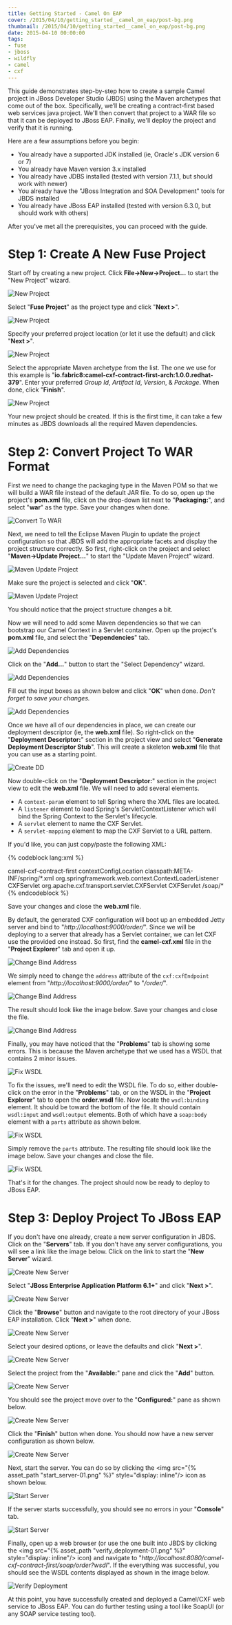 ```yaml
---
title: Getting Started - Camel On EAP
cover: /2015/04/10/getting_started__camel_on_eap/post-bg.png
thumbnail: /2015/04/10/getting_started__camel_on_eap/post-bg.png
date: 2015-04-10 00:00:00
tags:
- fuse
- jboss
- wildfly
- camel
- cxf
---
```


This guide demonstrates step-by-step how to create a sample Camel project in JBoss Developer Studio (JBDS) using the Maven archetypes that come out of the box. Specifically, we’ll be creating a contract-first based web services java project. We'll then convert that project to a WAR file so that it can be deployed to JBoss EAP. Finally, we'll deploy the project and verify that it is running.
<!-- more -->

Here are a few assumptions before you begin:

- You already have a supported JDK installed (ie, Oracle's JDK version 6 or 7)
- You already have Maven version 3.x installed
- You already have JDBS installed (tested with version 7.1.1, but should work with newer)
- You already have the "JBoss Integration and SOA Development" tools for JBDS installed
- You already have JBoss EAP installed (tested with version 6.3.0, but should work with others)

After you've met all the prerequisites, you can proceed with the guide.

# Step 1: Create A New Fuse Project

Start off by creating a new project. Click __File->New->Project...__ to start the "New Project" wizard.

![New Project](new_project-01.png)

Select "__Fuse Project__" as the project type and click "__Next >__".

![New Project](new_project-02.png)

Specify your preferred project location (or let it use the default) and click "__Next >__".

![New Project](new_project-03.png)

Select the appropriate Maven archetype from the list. The one we use for this example is "__io.fabric8:camel-cxf-contract-first-arch:1.0.0.redhat-379__". Enter your preferred _Group Id_, _Artifact Id_, _Version_, & _Package_. When done, click "__Finish__".

![New Project](new_project-04.png)

Your new project should be created. If this is the first time, it can take a few minutes as JBDS downloads all the required Maven dependencies.

# Step 2: Convert Project To WAR Format

First we need to change the packaging type in the Maven POM so that we will build a WAR file instead of the default JAR file. To do so, open up the project's __pom.xml__ file, click on the drop-down list next to "__Packaging:__", and select "__war__" as the type. Save your changes when done.

![Convert To WAR](convert_to_war-01.png)

Next, we need to tell the Eclipse Maven Plugin to update the project configuration so that JBDS will add the appropriate facets and display the project structure correctly. So first, right-click on the project and select "__Maven->Update Project...__" to start the "Update Maven Project" wizard.

![Maven Update Project](maven_update_project-01.png)

Make sure the project is selected and click "__OK__".

![Maven Update Project](maven_update_project-02.png)

You should notice that the project structure changes a bit.

Now we will need to add some Maven dependencies so that we can bootstrap our Camel Context in a Servlet container. Open up the project's __pom.xml__ file, and select the "__Dependencies__" tab.

![Add Dependencies](add_dependencies-01.png)

Click on the "__Add...__" button to start the "Select Dependency" wizard.

![Add Dependencies](add_dependencies-02.png)

Fill out the input boxes as shown below and click "__OK__" when done. _Don't forget to save your changes._

![Add Dependencies](add_dependencies-03.png)

Once we have all of our dependencies in place, we can create our deployment descriptor (ie, the __web.xml__ file). So right-click on the "__Deployment Descriptor:__" section in the project view and select "__Generate Deployment Descriptor Stub__". This will create a skeleton __web.xml__ file that you can use as a starting point.

![Create DD](create_dd-01.png)

Now double-click on the "__Deployment Descriptor:__" section in the project view to edit the __web.xml__ file. We will need to add several elements.

- A `context-param` element to tell Spring where the XML files are located.
- A `listener` element to load Spring's ServletContextListener which will bind the Spring Context to the Servlet's lifecycle.
- A `servlet` element to name the CXF Servlet.
- A `servlet-mapping` element to map the CXF Servlet to a URL pattern.

If you'd like, you can just copy/paste the following XML:

{% codeblock lang:xml %}
<?xml version="1.0" encoding="UTF-8"?>
<web-app xmlns:xsi="http://www.w3.org/2001/XMLSchema-instance" xmlns="http://java.sun.com/xml/ns/javaee" xsi:schemaLocation="http://java.sun.com/xml/ns/javaee http://java.sun.com/xml/ns/javaee/web-app_3_0.xsd" version="3.0">
  <display-name>camel-cxf-contract-first</display-name>
  <context-param>
    <param-name>contextConfigLocation</param-name>
    <param-value>classpath:META-INF/spring/*.xml</param-value>
  </context-param>
  <listener>
    <listener-class>org.springframework.web.context.ContextLoaderListener</listener-class>
  </listener>
  <servlet>
    <servlet-name>CXFServlet</servlet-name>
    <servlet-class>org.apache.cxf.transport.servlet.CXFServlet</servlet-class>
  </servlet>
  <servlet-mapping>
    <servlet-name>CXFServlet</servlet-name>
    <url-pattern>/soap/*</url-pattern>
  </servlet-mapping>
</web-app>
{% endcodeblock %}

Save your changes and close the __web.xml__ file.

By default, the generated CXF configuration will boot up an embedded Jetty server and bind to "_http://localhost:9000/order/_". Since we will be deploying to a server that already has a Servlet container, we can let CXF use the provided one instead. So first, find the __camel-cxf.xml__ file in the "__Project Explorer__" tab and open it up.

![Change Bind Address](change_bind_address-01.png)

We simply need to change the `address` attribute of the `cxf:cxfEndpoint` element from "_http://localhost:9000/order/_" to "_/order/_".

![Change Bind Address](change_bind_address-02.png)

The result should look like the image below. Save your changes and close the file.

![Change Bind Address](change_bind_address-03.png)

Finally, you may have noticed that the "__Problems__" tab is showing some errors. This is because the Maven archetype that we used has a WSDL that contains 2 minor issues.

![Fix WSDL](fix_wsdl-01.png)

To fix the issues, we'll need to edit the WSDL file. To do so, either double-click on the error in the "__Problems__" tab, or on the WSDL in the "__Project Explorer__" tab to open the __order.wsdl__ file. Now locate the `wsdl:binding` element. It should be toward the bottom of the file. It should contain `wsdl:input` and `wsdl:output` elements. Both of which have a `soap:body` element with a `parts` attribute as shown below.

![Fix WSDL](fix_wsdl-02.png)

Simply remove the `parts` attribute. The resulting file should look like the image below. Save your changes and close the file.

![Fix WSDL](fix_wsdl-03.png)


That's it for the changes. The project should now be ready to deploy to JBoss EAP.

# Step 3: Deploy Project To JBoss EAP

If you don't have one already, create a new server configuration in JBDS. Click on the "__Servers__" tab. If you don't have any server configurations, you will see a link like the image below. Click on the link to start the "__New Server__" wizard.

![Create New Server](create_new_server-01.png)

Select "__JBoss Enterprise Application Platform 6.1+__" and click "__Next >__".

![Create New Server](create_new_server-02.png)

Click the "__Browse__" button and navigate to the root directory of your JBoss EAP installation. Click "__Next >__" when done.

![Create New Server](create_new_server-03.png)

Select your desired options, or leave the defaults and click "__Next >__".

![Create New Server](create_new_server-04.png)

Select the project from the "__Available:__" pane and click the "__Add__" button.

![Create New Server](create_new_server-05.png)

You should see the project move over to the "__Configured:__" pane as shown below.

![Create New Server](create_new_server-06.png)

Click the "__Finish__" button when done. You should now have a new server configuration as shown below.

![Create New Server](create_new_server-07.png)

Next, start the server. You can do so by clicking the <img src="{% asset_path "start_server-01.png" %}" style="display: inline"/> icon as shown below.

![Start Server](start_server-02.png)

If the server starts successfully, you should see no errors in your "__Console__" tab.

![Start Server](start_server-03.png)

Finally, open up a web browser (or use the one built into JBDS by clicking the <img src="{% asset_path "verify_deployment-01.png" %}" style="display: inline"/> icon) and navigate to "_http://localhost:8080/camel-cxf-contract-first/soap/order?wsdl_". If the everything was successful, you should see the WSDL contents displayed as shown in the image below.

![Verify Deployment](verify_deployment-02.png)

At this point, you have successfully created and deployed a Camel/CXF web service to JBoss EAP. You can do further testing using a tool like SoapUI (or any SOAP service testing tool).
